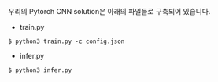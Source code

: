 우리의 Pytorch CNN solution은 아래의 파일들로 구축되어 있습니다.


- train.py
```
$ python3 train.py -c config.json
```

- infer.py
```
$ python3 infer.py
```
